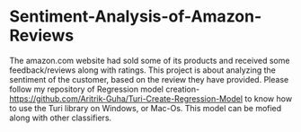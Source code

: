 # Sentiment-Analysis-of-Amazon-Reviews
The amazon.com website had sold some of its products and received some feedback/reviews along with ratings. This project is about analyzing the sentiment of the customer, based on the review they have provided. 
Please follow my repository of Regression model creation-https://github.com/Aritrik-Guha/Turi-Create-Regression-Model to know how to use the Turi library on Windows, or Mac-Os.
This model can be mofied along with other classifiers.
